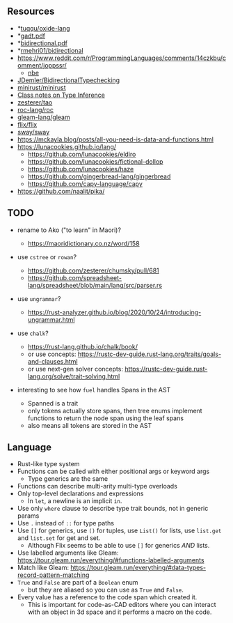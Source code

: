 ## Resources

- \*[tuqqu/oxide-lang](https://github.com/tuqqu/oxide-lang)
- \*[gadt.pdf](https://www.cl.cam.ac.uk/~nk480/gadt.pdf)
- \*[bidirectional.pdf](https://davidchristiansen.dk/tutorials/bidirectional.pdf)
- \*[rmehri01/bidirectional](https://github.com/rmehri01/bidirectional)
- https://www.reddit.com/r/ProgrammingLanguages/comments/14czkbu/comment/joppssr/
    - [nbe](https://davidchristiansen.dk/tutorials/nbe/)
- [JDemler/BidirectionalTypechecking](https://github.com/JDemler/BidirectionalTypechecking)
- [minirust/minirust](https://github.com/minirust/minirust)
- [Class notes on Type Inference](https://cs.hofstra.edu/~cscccl/csc123/typing.pdf)
- [zesterer/tao](https://github.com/zesterer/tao/)
- [roc-lang/roc](https://github.com/roc-lang/roc)
- [gleam-lang/gleam](https://github.com/gleam-lang/gleam)
- [flix/flix](https://github.com/flix/flix)
- [sway/sway](https://docs.fuel.network/docs/sway/)
- https://mckayla.blog/posts/all-you-need-is-data-and-functions.html
- https://lunacookies.github.io/lang/
  - https://github.com/lunacookies/eldiro
  - https://github.com/lunacookies/fictional-dollop
  - https://github.com/lunacookies/haze
  - https://github.com/gingerbread-lang/gingerbread
  - https://github.com/capy-language/capy
- https://github.com/naalit/pika/

## TODO

- rename to Ako ("to learn" in Maori)?
  - https://maoridictionary.co.nz/word/158

- use `cstree` or `rowan`?
  - https://github.com/zesterer/chumsky/pull/681
  - https://github.com/spreadsheet-lang/spreadsheet/blob/main/lang/src/parser.rs
- use `ungrammar`?
  - https://rust-analyzer.github.io/blog/2020/10/24/introducing-ungrammar.html
- use `chalk`?
  - https://rust-lang.github.io/chalk/book/
  - or use concepts: https://rustc-dev-guide.rust-lang.org/traits/goals-and-clauses.html
  - or use next-gen solver concepts: https://rustc-dev-guide.rust-lang.org/solve/trait-solving.html
- interesting to see how `fuel` handles Spans in the AST
  - Spanned is a trait
  - only tokens actually store spans, then tree enums implement functions to return the node span using the leaf spans
  - also means all tokens are stored in the AST

## Language

- Rust-like type system
- Functions can be called with either positional args or keyword args
  - Type generics are the same
- Functions can describe multi-arity multi-type overloads
- Only top-level declarations and expressions
  - In `let`, a newline is an implicit `in`.
- Use only `where` clause to describe type trait bounds, not in generic params
- Use `.` instead of `::` for type paths
- Use `[]` for generics, use `()` for tuples, use `List()` for lists, use `list.get` and `list.set` for get and set.
  - Although Flix seems to be able to use `[]` for generics _AND_ lists.
- Use labelled arguments like Gleam: https://tour.gleam.run/everything/#functions-labelled-arguments
- Match like Gleam: https://tour.gleam.run/everything/#data-types-record-pattern-matching
- `True` and `False` are part of a `Boolean` enum
  - but they are aliased so you can use as `True` and `False`.
- Every value has a reference to the code span which created it.
  - This is important for code-as-CAD editors where you can interact with an object in 3d space and it performs a macro on the code.
